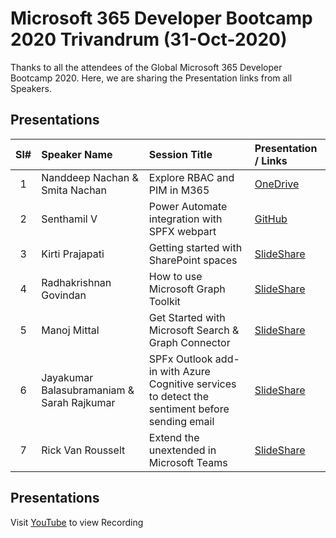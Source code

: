# Microsoft 365 Developer Bootcamp 2020 Trivandrum (31-Oct-2020) 

Thanks to all the attendees of the Global Microsoft 365 Developer Bootcamp 2020.  Here, we are sharing the Presentation links from all Speakers. 

## Presentations

| Sl# | Speaker Name | Session Title | Presentation / Links |
|:---:|:-----------|:---------|:------------|
| 1 | Nanddeep Nachan & Smita Nachan | Explore RBAC and PIM in M365 | [OneDrive](https://onedrive.com  "PowerPoint on OneDrive")  |
| 2 | Senthamil V | Power Automate integration with SPFX webpart | [GitHub](https://github.com/  "Presentation on GitHub")  |
| 3 | Kirti Prajapati | Getting started with SharePoint spaces | [SlideShare](https://www.slideshare.net  "Presentation on SlideShare")  |
| 4 | Radhakrishnan Govindan | How to use Microsoft Graph Toolkit | [SlideShare](https://www.slideshare.net "Presentation on SlideShare")  |
| 5 | Manoj Mittal | Get Started with Microsoft Search & Graph Connector | [SlideShare](https://www.slideshare.net "Presentation on SlideShare")  |
| 6 | Jayakumar Balasubramaniam & Sarah Rajkumar | SPFx Outlook add-in with Azure Cognitive services to detect the sentiment before sending email | [SlideShare](https://www.slideshare.net  "Presentation on SlideShare")  |
| 7 | Rick Van Rousselt | Extend the unextended in Microsoft Teams | [SlideShare](https://www.slideshare.net "Presentation on SlideShare")  |

## Presentations

Visit [YouTube](https://www.youtube.com "Recording") to view Recording
